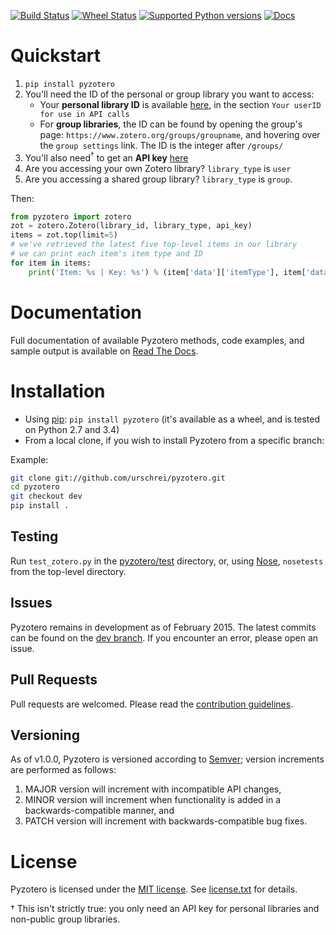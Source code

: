 [![Build Status](https://travis-ci.org/urschrei/pyzotero.png?branch=dev)](https://travis-ci.org/urschrei/pyzotero) [![Wheel Status](https://img.shields.io/pypi/wheel/Pyzotero.svg?style=flat)](https://pypi.python.org/pypi/Pyzotero/) [![Supported Python versions](https://img.shields.io/pypi/pyversions/Django.svg?style=flat)](https://pypi.python.org/pypi/Pyzotero/) [![Docs](https://readthedocs.org/projects/pyzotero/badge/?version=latest)](http://pyzotero.readthedocs.org/en/latest/?badge=latest)


# Quickstart #

1. `pip install pyzotero`
2. You'll need the ID of the personal or group library you want to access:
    - Your **personal library ID** is available [here](https://www.zotero.org/settings/keys), in the section `Your userID for use in API calls`
    - For **group libraries**, the ID can be found by opening the group's page: `https://www.zotero.org/groups/groupname`, and hovering over the `group settings` link. The ID is the integer after `/groups/`
3. You'll also need<sup>†</sup> to get an **API key** [here][2]
4. Are you accessing your own Zotero library? `library_type` is `user`
5. Are you accessing a shared group library? `library_type` is `group`.  

Then:

``` python
from pyzotero import zotero
zot = zotero.Zotero(library_id, library_type, api_key)
items = zot.top(limit=5)
# we've retrieved the latest five top-level items in our library
# we can print each item's item type and ID
for item in items:
    print('Item: %s | Key: %s') % (item['data']['itemType'], item['data']['key'])
```

# Documentation #
Full documentation of available Pyzotero methods, code examples, and sample output is available on [Read The Docs][3].

# Installation #
* Using [pip][10]: `pip install pyzotero` (it's available as a wheel, and is tested on Python 2.7 and 3.4)
* From a local clone, if you wish to install Pyzotero from a specific branch: 

Example:

``` bash
git clone git://github.com/urschrei/pyzotero.git
cd pyzotero
git checkout dev
pip install .
```

## Testing ##

Run `test_zotero.py` in the [pyzotero/test](test) directory, or, using [Nose][7], `nosetests` from the top-level directory.

## Issues ##

Pyzotero remains in development as of February 2015. The latest commits can be found on the [dev branch][9]. If you encounter an error, please open an issue.

## Pull Requests ##

Pull requests are welcomed. Please read the [contribution guidelines](CONTRIBUTING.md). 

## Versioning ##
As of v1.0.0, Pyzotero is versioned according to [Semver](http://semver.org); version increments are performed as follows:  



1. MAJOR version will increment with incompatible API changes,
2. MINOR version will increment when functionality is added in a backwards-compatible manner, and
3. PATCH version will increment with backwards-compatible bug fixes.

# License #

Pyzotero is licensed under the [MIT license][8]. See [license.txt](license.txt) for details.  

[1]: https://www.zotero.org/support/dev/web_api/v3/start
[2]: https://www.zotero.org/settings/keys/new
[3]: http://pyzotero.readthedocs.org/en/latest/
[4]: http://packages.python.org/Pyzotero/
[5]: http://feedparser.org
[6]: http://pypi.python.org/pypi/pip
[7]: https://nose.readthedocs.org/en/latest/
[8]: http://opensource.org/licenses/MIT
[9]: https://github.com/urschrei/pyzotero/tree/dev
[10]: http://www.pip-installer.org/en/latest/index.html
† This isn't strictly true: you only need an API key for personal libraries and non-public group libraries.

